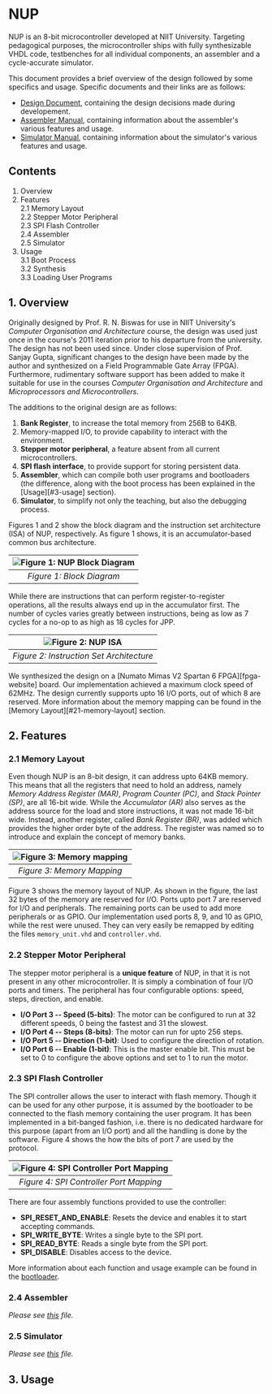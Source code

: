 # NUP

NUP is an 8-bit microcontroller developed at NIIT University. Targeting pedagogical purposes, the microcontroller ships with fully synthesizable VHDL code, testbenches for all individual components, an assembler and a cycle-accurate simulator.

This document provides a brief overview of the design followed by some specifics and usage. Specific documents and their links are as follows:

* [Design Document][design-document], containing the design decisions made during developement.
* [Assembler Manual][assembler-manual], containing information about the assembler's various features and usage.
* [Simulator Manual][simulator-manual], containing information about the simulator's various features and usage.

## Contents

1. Overview  
2. Features  
2.1 Memory Layout  
2.2 Stepper Motor Peripheral  
2.3 SPI Flash Controller  
2.4 Assembler  
2.5 Simulator  
3. Usage  
3.1 Boot Process  
3.2 Synthesis  
3.3 Loading User Programs  

## 1. Overview

Originally designed by Prof. R. N. Biswas for use in NIIT University's *Computer Organisation and Architecture* course, the design was used just once in the course's 2011 iteration prior to his departure from the university. The design has not been used since. Under close supervision of Prof. Sanjay Gupta, significant changes to the design have been made by the author and synthesized on a Field Programmable Gate Array (FPGA). Furthermore, rudimentary software support has been added to make it suitable for use in the courses *Computer Organisation and Architecture* and *Microprocessors and Microcontrollers*.

The additions to the original design are as follows:

1. **Bank Register**, to increase the total memory from 256B to 64KB.
1. Memory-mapped I/O, to provide capability to interact with the environment.
1. **Stepper motor peripheral**, a feature absent from all current microcontrollers.
1. **SPI flash interface**, to provide support for storing persistent data.
1. **Assembler**, which can compile both user programs and bootloaders (the difference, along with the boot process has been explained in the [Usage][#3-usage] section).
1. **Simulator**, to simplify not only the teaching, but also the debugging process.

Figures 1 and 2 show the block diagram and the instruction set architecture (ISA) of NUP, respectively. As figure 1 shows, it is an accumulator-based common bus architecture.

<div align=center>

| ![Figure 1: NUP Block Diagram][block-diagram] |
|:--:|
| *Figure 1: Block Diagram* |

</div>

While there are instructions that can perform register-to-register operations, all the results always end up in the accumulator first. The number of cycles varies greatly between instructions, being as low as 7 cycles for a no-op to as high as 18 cycles for JPP.

<div align=center>

| ![Figure 2: NUP ISA][isa] |
|:--:|
| *Figure 2: Instruction Set Architecture* |

</div>

We synthesized the design on a [Numato Mimas V2 Spartan 6 FPGA][fpga-website] board. Our implementation achieved a maximum clock speed of 62MHz. The design currently supports upto 16 I/O ports, out of which 8 are reserved. More information about the memory mapping can be found in the [Memory Layout][#21-memory-layout] section.

## 2. Features

### 2.1 Memory Layout

Even though NUP is an 8-bit design, it can address upto 64KB memory. This means that all the registers that need to hold an address, namely *Memory Address Register (MAR)*, *Program Counter (PC)*, and *Stack Pointer (SP)*, are all 16-bit wide. While the *Accumulator (AR)* also serves as the address source for the load and store instructions, it was not made 16-bit wide. Instead, another register, called *Bank Register (BR)*, was added which provides the higher order byte of the address. The register was named so to introduce and explain the concept of memory banks.

<div align=center>

| ![Figure 3: Memory mapping][memory-mapping] |
| :--: |
| *Figure 3: Memory Mapping* |

</div>

Figure 3 shows the memory layout of NUP. As shown in the figure, the last 32 bytes of the memory are reserved for I/O. Ports upto port 7 are reserved for I/O and peripherals. The remaining ports can be used to add more peripherals or as GPIO. Our implementation used ports 8, 9, and 10 as GPIO, while the rest were unused. They can very easily be remapped by editing the files `memory_unit.vhd` and `controller.vhd`.

### 2.2 Stepper Motor Peripheral

The stepper motor peripheral is a **unique feature** of NUP, in that it is not present in any other microcontroller. It is simply a combination of four I/O ports and timers. The peripheral has four configurable options: speed, steps, direction, and enable.

* **I/O Port 3 -- Speed (5-bits)**: The motor can be configured to run at 32 different speeds, 0 being the fastest and 31 the slowest.
* **I/O Port 4 -- Steps (8-bits)**: The motor can run for upto 256 steps.
* **I/O Port 5 -- Direction (1-bit)**: Used to configure the direction of rotation.
* **I/O Port 6 -- Enable (1-bit)**: This is the master enable bit. This must be set to 0 to configure the above options and set to 1 to run the motor.

### 2.3 SPI Flash Controller

The SPI controller allows the user to interact with flash memory. Though it can be used for any other purpose, it is assumed by the bootloader to be connected to the flash memory containing the user program. It has been implemented in a bit-banged fashion, i.e. there is no dedicated hardware for this purpose (apart from an I/O port) and all the handling is done by the software. Figure 4 shows the how the bits of port 7 are used by the protocol.

<div align=center>

| ![Figure 4: SPI Controller Port Mapping][spi-port-mapping] |
| :--: |
| *Figure 4: SPI Controller Port Mapping* |

</div>

There are four assembly functions provided to use the controller:

* **SPI_RESET_AND_ENABLE**: Resets the device and enables it to start accepting commands.
* **SPI_WRITE_BYTE**: Writes a single byte to the SPI port.
* **SPI_READ_BYTE**: Reads a single byte from the SPI port.
* **SPI_DISABLE**: Disables access to the device.

More information about each function and usage example can be found in the [bootloader][bootloader].

### 2.4 Assembler

*Please see [this][assembler-manual] file.*

### 2.5 Simulator

*Please see [this][simulator-manual] file.*

## 3. Usage

[design-document]: design-document.md

[assembler-manual]: assembler/README.md

[simulator-manual]: simulator/README.md

[block-diagram]: readme-resources/block-diagram.jpg

[isa]: readme-resources/isa.jpg

[memory-mapping]: readme-resources/memory-mapping.jpg

[spi-port-mapping]: readme-resources/spi-port-mapping.jpg

[bootloader]: assembly-programs/flash_boot.asm
